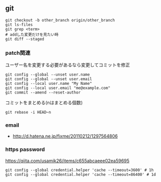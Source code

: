 ## git
```
git checkout -b other_branch origin/other_branch
git ls-files
git grep <term>
# addした変更だけを見たい時
git diff --staged
```

### patch関連
ユーザー名を変更する必要があるなら変更してコミットを修正
```
git config --global --unset user.name
git config --global --unset user.email
git config --local user.name "My Name"
git config --local user.email "me@example.com"
git commit --amend --reset-author
```

コミットをまとめる(nはまとめる個数)
```
git rebase -i HEAD~n
```

### email
- http://d.hatena.ne.jp/fixme/20110212/1297564806

### https password
https://qiita.com/usamik26/items/c655abcaeee02ea59695

```
git config --global credential.helper 'cache --timeout=3600' # 1h
git config --global credential.helper 'cache --timeout=86400' # 1d
```

